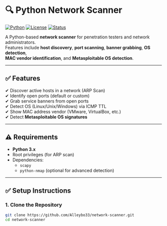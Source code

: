 # 🔍 Python Network Scanner

[![Python](https://img.shields.io/badge/Python-3.x-blue)](https://www.python.org/)
[![License](https://img.shields.io/badge/License-MIT-green)](LICENSE)
[![Status](https://img.shields.io/badge/Status-Stable-success)]()

A Python-based **network scanner** for penetration testers and network administrators.  
Features include **host discovery**, **port scanning**, **banner grabbing**, **OS detection**,  
**MAC vendor identification**, and **Metasploitable OS detection**.

---

## ✅ Features
✔ Discover active hosts in a network (ARP Scan)  
✔ Identify open ports (default or custom)  
✔ Grab service banners from open ports  
✔ Detect OS (Linux/Unix/Windows) via ICMP TTL  
✔ Show MAC address vendor (VMware, VirtualBox, etc.)  
✔ Detect **Metasploitable OS signatures**  

---

## ⚠ Requirements
- **Python 3.x**
- Root privileges (for ARP scan)
- Dependencies:
  - `scapy`
  - `python-nmap` (optional for advanced detection)

---

## ✅ Setup Instructions

### 1. Clone the Repository
```bash
git clone https://github.com/Alleybo33/network-scanner.git
cd network-scanner

